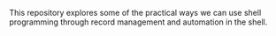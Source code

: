 This repository explores some of the practical ways we can use shell programming through record management and automation in the shell.
